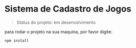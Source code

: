 <h1>Sistema de Cadastro de Jogos</h1>

> Status do projeto: em desenvolvimento

para rodar o projeto na sua maquina, por favor digite:

```
npm install
```
